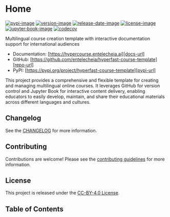 # Home

[![pypi-image]][pypi-url]
[![version-image]][release-url]
[![release-date-image]][release-url]
[![license-image]][license-url]
[![jupyter-book-image]][docs-url]
[![codecov][codecov-image]][codecov-url]

<!-- Links: -->
[hyperfast course template]: https://github.com/entelecheia/hyperfast-course-template

[codecov-image]: https://codecov.io/gh/entelecheia/hyperfast-course-template/branch/main/graph/badge.svg?token=c9wCeiRNH7
[codecov-url]: https://codecov.io/gh/entelecheia/hyperfast-course-template
[pypi-image]: https://img.shields.io/pypi/v/hyperfast-course-template
[license-image]: https://img.shields.io/github/license/entelecheia/hyperfast-course-template
[license-url]: https://github.com/entelecheia/hyperfast-course-template/blob/main/LICENSE
[version-image]: https://img.shields.io/github/v/release/entelecheia/hyperfast-course-template?sort=semver
[release-date-image]: https://img.shields.io/github/release-date/entelecheia/hyperfast-course-template
[release-url]: https://github.com/entelecheia/hyperfast-course-template/releases
[jupyter-book-image]: https://jupyterbook.org/en/stable/_images/badge.svg

[repo-url]: https://github.com/entelecheia/hyperfast-course-template
[pypi-url]: https://pypi.org/project/hyperfast-course-template
[docs-url]: https://hypercourse.entelecheia.ai
[changelog]: https://github.com/entelecheia/hyperfast-course-template/blob/main/CHANGELOG.md
[contributing guidelines]: https://github.com/entelecheia/hyperfast-course-template/blob/main/CONTRIBUTING.md
<!-- Links: -->

Multilingual course creation template with interactive documentation support for international audiences

- Documentation: [https://hypercourse.entelecheia.ai][docs-url]
- GitHub: [https://github.com/entelecheia/hyperfast-course-template][repo-url]
- PyPI: [https://pypi.org/project/hyperfast-course-template][pypi-url]

This project provides a comprehensive and flexible template for creating and managing multilingual online courses. It leverages GitHub for version control and Jupyter Book for interactive content delivery, enabling educators to easily develop, maintain, and share their educational materials across different languages and cultures.

## Changelog

See the [CHANGELOG] for more information.

## Contributing

Contributions are welcome! Please see the [contributing guidelines] for more information.

## License

This project is released under the [CC-BY-4.0 License][license-url].

## Table of Contents

```{tableofcontents}
```
